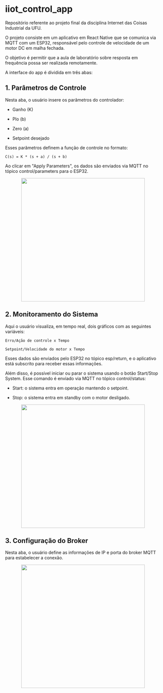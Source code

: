 # iiot_control_app

Repositório referente ao projeto final da disciplina Internet das Coisas Industrial da UFU.

O projeto consiste em um aplicativo em React Native que se comunica via MQTT com um ESP32, responsável pelo controle de velocidade de um motor DC em malha fechada.

O objetivo é permitir que a aula de laboratório sobre resposta em frequência possa ser realizada remotamente.

A interface do app é dividida em três abas:

## 1. Parâmetros de Controle

Nesta aba, o usuário insere os parâmetros do controlador:

- Ganho (K)

- Plo (b)

- Zero (a)

 - Setpoint desejado

Esses parâmetros definem a função de controle no formato:

    C(s) = K * (s + a) / (s + b) 

Ao clicar em "Apply Parameters", os dados são enviados via MQTT no tópico control/parameters para o ESP32.

<p align="center">
  <img src="https://github.com/user-attachments/assets/119997d2-f051-42a0-b255-ecae188bb06d" width="400"/>
</p>

## 2. Monitoramento do Sistema

Aqui o usuário visualiza, em tempo real, dois gráficos com as seguintes variáveis:

    Erro/Ação de controle x Tempo

    Setpoint/Velocidade do motor x Tempo

Esses dados são enviados pelo ESP32 no tópico esp/return, e o aplicativo está subscrito para receber essas informações.

Além disso, é possível iniciar ou parar o sistema usando o botão Start/Stop System. Esse comando é enviado via MQTT no tópico control/status:

 - Start: o sistema entra em operação mantendo o setpoint.

 - Stop: o sistema entra em standby com o motor desligado.

<p align="center">
  <img src="https://github.com/user-attachments/assets/e2b7c1a2-1507-4568-a8cb-161b6ef2bc39" width="400"/>
</p>

## 3. Configuração do Broker

Nesta aba, o usuário define as informações de IP e porta do broker MQTT para estabelecer a conexão.

<p align="center">
  <img src="https://github.com/user-attachments/assets/bdb5064d-0a1c-4b4c-9d1a-8e0f194a593b" width="400"/>
</p>

